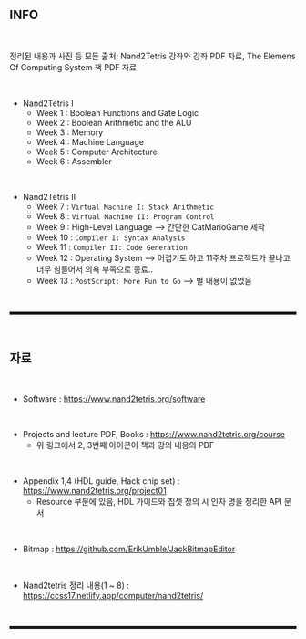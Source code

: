 ## INFO

<br>

정리된 내용과 사진 등 모든 출처: Nand2Tetris 강좌와 강좌 PDF 자료, The Elemens Of Computing System 책 PDF 자료

<br>

+ Nand2Tetris I
  + Week  1 : Boolean Functions and Gate Logic
  + Week  2 : Boolean Arithmetic and the ALU
  + Week  3 : Memory
  + Week  4 : Machine Language
  + Week  5 : Computer Architecture
  + Week  6 : Assembler

<br>

+ Nand2Tetris II
  + Week  7 : ```Virtual Machine I: Stack Arithmetic```
  + Week  8 : ```Virtual Machine II: Program Control```
  + Week  9 : High-Level Language                --> 간단한 CatMarioGame 제작
  + Week 10 : ```Compiler I: Syntax Analysis```           
  + Week 11 : ```Compiler II: Code Generation```
  + Week 12 : Operating System                   --> 어렵기도 하고 11주차 프로젝트가 끝나고 너무 힘들어서 의욕 부족으로 종료.. 
  + Week 13 : ```PostScript: More Fun to Go```   --> 별 내용이 없었음

<br><hr style="border: 2px solid;"><br>

## 자료

<br>

+ Software : https://www.nand2tetris.org/software

<br>

+ Projects and lecture PDF, Books : https://www.nand2tetris.org/course
  + 위 링크에서 2, 3번째 아이콘이 책과 강의 내용의 PDF

<br>

+ Appendix 1,4 (HDL guide, Hack chip set) : https://www.nand2tetris.org/project01
  + Resource 부분에 있음, HDL 가이드와 칩셋 정의 시 인자 명을 정리한 API 문서 

<br>

+ Bitmap : https://github.com/ErikUmble/JackBitmapEditor

<br>

+ Nand2tetris 정리 내용(1 ~ 8) : https://ccss17.netlify.app/computer/nand2tetris/

<br><hr style="border: 2px solid;"><br>
